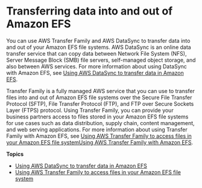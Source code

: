 # Transferring data into and out of Amazon EFS<a name="transfer-data-to-efs"></a>

You can use AWS Transfer Family and AWS DataSync to transfer data into and out of your Amazon EFS file systems\. AWS DataSync is an online data transfer service that can copy data between Network File System \(NFS\), Server Message Block \(SMB\) file servers, self\-managed object storage, and also between AWS services\. For more information about using DataSync with Amazon EFS, see [Using AWS DataSync to transfer data in Amazon EFS](trnsfr-data-using-datasync.md)\.

Transfer Family is a fully managed AWS service that you can use to transfer files into and out of Amazon EFS file systems over the Secure File Transfer Protocol \(SFTP\), File Transfer Protocol \(FTP\), and FTP over Secure Sockets Layer \(FTPS\) protocol\. Using Transfer Family, you can provide your business partners access to files stored in your Amazon EFS file systems for use cases such as data distribution, supply chain, content management, and web serving applications\. For more information about using Transfer Family with Amazon EFS, see [Using AWS Transfer Family to access files in your Amazon EFS file systemUsing AWS Transfer Family with Amazon EFS](using-aws-transfer-integration.md)\.

**Topics**
+ [Using AWS DataSync to transfer data in Amazon EFS](trnsfr-data-using-datasync.md)
+ [Using AWS Transfer Family to access files in your Amazon EFS file system](using-aws-transfer-integration.md)
